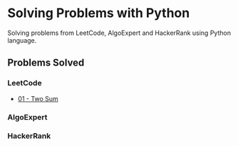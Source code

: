 # Solving Problems with Python
Solving problems from LeetCode, AlgoExpert and HackerRank using Python language. 

## Problems Solved

### LeetCode

- [01 - Two Sum](https://github.com/giovannamoeller/solving-problems-python/blob/main/leetcode/01-two-sum.py)

### AlgoExpert

### HackerRank
